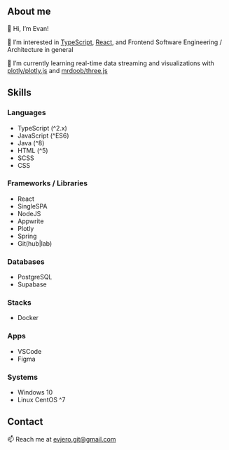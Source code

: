 ## About me

👋 Hi, I’m Evan!

👀 I’m interested in [TypeScript](typescriptlang.org/), [React](https://reactjs.org/), and Frontend Software Engineering / Architecture in general

🌱 I’m currently learning real-time data streaming and visualizations with [plotly/plotly.js](https://github.com/plotly/plotly.js) and [mrdoob/three.js](https://github.com/mrdoob/three.js/)

## Skills

### Languages
- TypeScript (^2.x)
- JavaScript (^ES6)
- Java (^8)
- HTML (^5)
- SCSS
- CSS
### Frameworks / Libraries
- React
- SingleSPA
- NodeJS
- Appwrite
- Plotly
- Spring
- Git(hub|lab)
### Databases
- PostgreSQL
- Supabase
### Stacks
- Docker
### Apps
- VSCode
- Figma
### Systems
- Windows 10
- Linux CentOS ^7

## Contact

📫 Reach me at [evjero.git@gmail.com](evjero.git@gmail.com)

<!---
evjero/evjero is a ✨ special ✨ repository because its `README.md` (this file) appears on your GitHub profile.
You can click the Preview link to take a look at your changes.
--->
